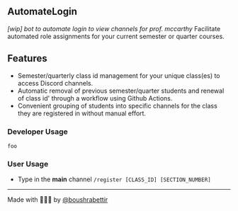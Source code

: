 ## AutomateLogin 
*[wip] bot to automate login to view channels for prof. mccarthy*
Facilitate automated role assignments for your current semester or quarter courses.

## Features
- Semester/quarterly class id management for your unique class(es) to access Discord channels.
- Automatic removal of previous semester/quarter students and renewal of class id' through a workflow using Github Actions.
- Convenient grouping of students into specific channels for the class they are registered in without manual effort.

### Developer Usage
```foo```

### User Usage
- Type in the **main** channel `/register [CLASS_ID] [SECTION_NUMBER]`

---
Made with 💙🧡🤍 by [@boushrabettir](https://github.com/boushrabettir)
